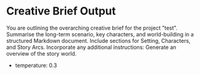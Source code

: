 # Creative Brief Output

You are outlining the overarching creative brief for the project "test".
Summarise the long-term scenario, key characters, and world-building in a structured Markdown document.
Include sections for Setting, Characters, and Story Arcs. Incorporate any additional instructions: Generate an overview of the story world.

- temperature: 0.3